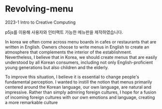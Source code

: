 # Revolving-menu
2023-1 Intro to Creative Computing

p5js를 이용해 사용자와 인터랙트 가능한 메뉴판을 제작하였습니다.

In korea we often come across menu boards in cafes or restaurants that are written in English. Owners 
choose to write menus in English to create an atmosphere that complements the interior of the 
establishment. Nevertheless, I believe that in Korea, we should create menus that are easily understood 
by all Korean consumers, including not only English-proficient young generations but also children and the elderly.

To improve this situation, I believe it is essential to change people's fundamental perception.
I wanted to instill the notion that menus primarily centered around the Korean language, our own language, are natural and impressive. 
Rather than simply admiring foreign cultures, I hope for a fusion of incoming foreign cultures with our own 
emotions and language, creating a more remarkable culture
